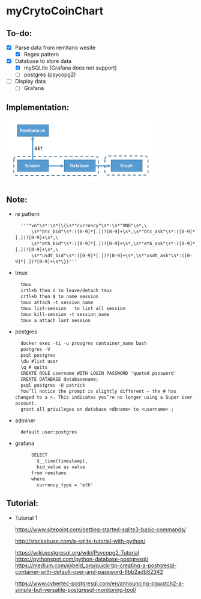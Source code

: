 # myCrytoCoinChart


## To-do:
* [x] Parse data from remitano wesite
	* [x] Regex pattern

* [x] Database to store data
	* [x] mySQLite (Grafana does not support)
	* [ ] postgres (psycopg2)

* [ ] Display data
	* [ ] Grafana

## Implementation:
![data/flow01.png](data/flow01.png)
 

## Note:
* re pattern
	
		'''"vn"\s*:\s*(\{\s*"currency"\s*:\s*"VND"\s*,\
			\s*"btc_bid"\s*:([0-9]*[.])?[0-9]+\s*,\s*"btc_ask"\s*:([0-9]*[.])?[0-9]+\s*,\
			\s*"eth_bid"\s*:([0-9]*[.])?[0-9]+\s*,\s*"eth_ask"\s*:([0-9]*[.])?[0-9]+\s*,\
			\s*"usdt_bid"\s*:([0-9]*[.])?[0-9]+\s*,\s*"usdt_ask"\s*:([0-9]*[.])?[0-9]+\s*\})'''
* tmux 
	
		tmux
		crtl+b then d to leave/detach tmux
		crtl+b then $ to name session
		tmux attach -t session_name
		tmux list-session	to list all session
		tmux kill-session -t session_name
		tmux a attach last session

* postgres
		
		docker exec -ti -u prosgres container_name bash
		postgres -V
		psql postgres
		\du	#list user
		\q # quits
		CREATE ROLE username WITH LOGIN PASSWORD 'quoted password'
		CREATE DATABASE databasename;
		psql postgres -U patrick
		You’ll notice the prompt is slightly different – the # has changed to a >. This indicates you’re no longer using a Super User account.
		grant all privileges on database <dbname> to <username> ;

* adminer

		default user:postgres

* grafana

			SELECT 
			  $__time(timestamp),
			  bid_value as value
			from remitano
			where
			  currency_type = 'eth'

## Tutorial:
* Tutorial 1

	https://www.sitepoint.com/getting-started-sqlite3-basic-commands/

	http://stackabuse.com/a-sqlite-tutorial-with-python/

	https://wiki.postgresql.org/wiki/Psycopg2_Tutorial
	https://pythonspot.com/python-database-postgresql/
	https://medium.com/@beld_pro/quick-tip-creating-a-postgresql-container-with-default-user-and-password-8bb2adb82342

	https://www.cybertec-postgresql.com/en/announcing-pgwatch2-a-simple-but-versatile-postgresql-monitoring-tool/

